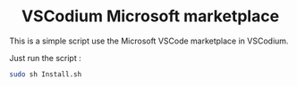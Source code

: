 <h1 align="center">VSCodium Microsoft marketplace</h1>

This is a simple script use the Microsoft VSCode marketplace in VSCodium.

Just run the script :

```bash
sudo sh Install.sh
```